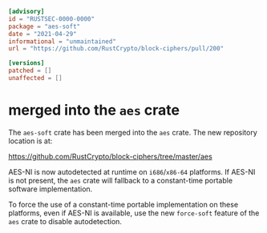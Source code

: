 ```toml
[advisory]
id = "RUSTSEC-0000-0000"
package = "aes-soft"
date = "2021-04-29"
informational = "unmaintained"
url = "https://github.com/RustCrypto/block-ciphers/pull/200"

[versions]
patched = []
unaffected = []
```

# merged into the `aes` crate

The `aes-soft` crate has been merged into the `aes` crate. The new repository
location is at:

<https://github.com/RustCrypto/block-ciphers/tree/master/aes>

AES-NI is now autodetected at runtime on `i686`/`x86-64` platforms.
If AES-NI is not present, the `aes` crate will fallback to a constant-time
portable software implementation.

To force the use of a constant-time portable implementation on these platforms,
even if AES-NI is available, use the new `force-soft` feature of the `aes`
crate to disable autodetection.
